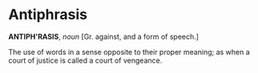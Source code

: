 # Antiphrasis

**ANTIPH'RASIS**, _noun_ \[Gr. against, and a form of speech.\]

The use of words in a sense opposite to their proper meaning; as when a court of justice is called a court of vengeance.